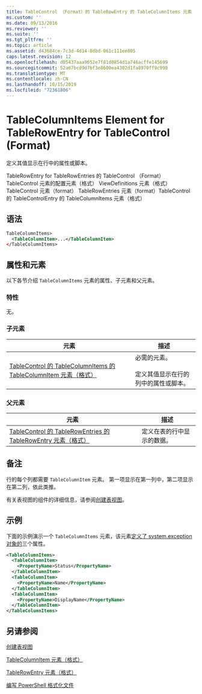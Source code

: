 ```yaml
---
title: TableControl （Format）的 TableRowEntry 的 TableColumnItems 元素 |Microsoft Docs
ms.custom: ''
ms.date: 09/13/2016
ms.reviewer: ''
ms.suite: ''
ms.tgt_pltfrm: ''
ms.topic: article
ms.assetid: d43684ce-7c3d-4d14-8dbd-061c111ee805
caps.latest.revision: 12
ms.openlocfilehash: d05437aaa9652e7f81d0854d1a746acffe145699
ms.sourcegitcommit: 52a67bcd9d7bf3e8600ea4302d1fa8970ff9c998
ms.translationtype: MT
ms.contentlocale: zh-CN
ms.lasthandoff: 10/15/2019
ms.locfileid: "72361806"
---
```

# <a name="tablecolumnitems-element-for-tablerowentry-for-tablecontrol-format"></a>TableColumnItems Element for TableRowEntry for TableControl (Format)

定义其值显示在行中的属性或脚本。

TableRowEntry for TableRowEntries 的 TableControl （Format） TableControl 元素的配置元素（格式） ViewDefinitions 元素（格式） TableControl 元素（format） TableRowEntries 元素（format）TableControl 的 TableControlEntry 的 TableColumnItems 元素（格式）

## <a name="syntax"></a>语法

```xml
TableColumnItems>
  <TableColumnItem>...</TableColumnItem>
</TableColumnItems>
```

## <a name="attributes-and-elements"></a>属性和元素

以下各节介绍 `TableColumnItems` 元素的属性、子元素和父元素。

### <a name="attributes"></a>特性

无。

### <a name="child-elements"></a>子元素

|元素|描述|
|-------------|-----------------|
|[TableControl 的 TableColumnItems 的 TableColumnItem 元素（格式）](./tablecolumnitem-element-for-tablecolumnitems-for-tablecontrol-format.md)|必需的元素。<br /><br /> 定义其值显示在行的列中的属性或脚本。|

### <a name="parent-elements"></a>父元素

|元素|描述|
|-------------|-----------------|
|[TableControl 的 TableRowEntries 的 TableRowEntry 元素（格式）](./tablerowentry-element-for-tablerowentries-for-tablecontrol-format.md)|定义在表的行中显示的数据。|

## <a name="remarks"></a>备注

行的每个列都需要 `TableColumnItem` 元素。 第一项显示在第一列中，第二项显示在第二列，依此类推。

有关表视图的组件的详细信息，请参阅[创建表视图](./creating-a-table-view.md)。

## <a name="example"></a>示例

下面的示例演示一个 `TableColumnItems` 元素，该元素[定义了 system.exception 对象的](/dotnet/api/System.Diagnostics.Process)三个属性。

```xml
<TableColumnItems>
  <TableColumnItem>
    <PropertyName>Status</PropertyName>
  </TableColumnItem>
  <TableColumnItem>
    <PropertyName>Name</PropertyName>
  </TableColumnItem>
  <TableColumnItem>
    <PropertyName>DisplayName</PropertyName>
  </TableColumnItem>
</TableColumnItems>

```

## <a name="see-also"></a>另请参阅

[创建表视图](./creating-a-table-view.md)

[TableColumnItem 元素（格式）](./tablecolumnitem-element-for-tablecolumnitems-for-tablecontrol-format.md)

[TableRowEntry 元素（格式）](./tablerowentry-element-for-tablerowentries-for-tablecontrol-format.md)

[编写 PowerShell 格式化文件](./writing-a-powershell-formatting-file.md)
